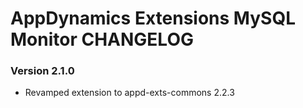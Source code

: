 # AppDynamics Extensions MySQL Monitor CHANGELOG

### Version 2.1.0
- Revamped extension to appd-exts-commons 2.2.3